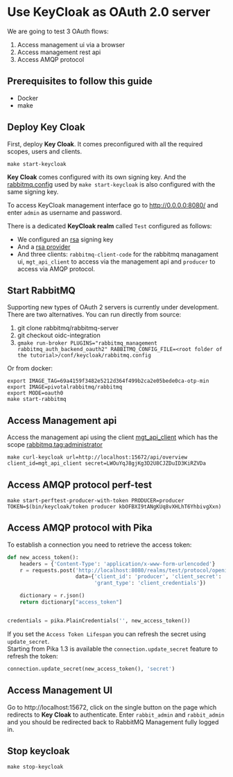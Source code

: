 # Use KeyCloak as OAuth 2.0 server

We are going to test 3 OAuth flows:
1. Access management ui via a browser
2. Access management rest api
3. Access AMQP protocol

## Prerequisites to follow this guide

- Docker
- make

## Deploy Key Cloak

First, deploy **Key Cloak**. It comes preconfigured with all the required scopes, users and clients.
```
make start-keycloak
```
**Key Cloak** comes configured with its own signing key. And the [rabbitmq.config](conf/keycloak/rabbitmq.config)
used by `make start-keycloak` is also configured with the same signing key.

To access KeyCloak management interface go to http://0.0.0.0:8080/ and enter `admin` as username and password.

There is a dedicated **KeyCloak realm** called `Test` configured as follows:
- We configured an [rsa](http://0.0.0.0:8080/admin/master/console/#/realms/test/keys) signing key
- And a [rsa provider](http://0.0.0.0:8080/admin/master/console/#/realms/test/keys/providers)
- And three clients: `rabbitmq-client-code` for the rabbitmq managament ui, `mgt_api_client` to access via the
management api and `producer` to access via AMQP protocol.


## Start RabbitMQ

Supporting new types of OAuth 2 servers is currently under development.
There are two alternatives. You can run directly from source:
1. git clone rabbitmq/rabbitmq-server
2. git checkout oidc-integration
3. `gmake run-broker PLUGINS="rabbitmq_management rabbitmq_auth_backend_oauth2" RABBITMQ_CONFIG_FILE=<root folder of the tutorial>/conf/keycloak/rabbitmq.config`

Or from docker:

```
export IMAGE_TAG=69a4159f3482e5212d364f499b2ca2e05bede0ca-otp-min
export IMAGE=pivotalrabbitmq/rabbitmq
export MODE=oauth0
make start-rabbitmq
```


## Access Management api

Access the management api using the client [mgt_api_client](http://0.0.0.0:8080/admin/master/console/#/realms/test/clients/c5be3c24-0c88-4672-a77a-79002fcc9a9d) which has the scope [rabbitmq.tag:administrator](http://0.0.0.0:8080/admin/master/console/#/realms/test/client-scopes/f6e6dd62-22bf-4421-910e-e6070908764c)

```
make curl-keycloak url=http://localhost:15672/api/overview client_id=mgt_api_client secret=LWOuYqJ8gjKg3D2U8CJZDuID3KiRZVDa
```

## Access AMQP protocol perf-test

```
make start-perftest-producer-with-token PRODUCER=producer TOKEN=$(bin/keycloak/token producer kbOFBXI9tANgKUq8vXHLhT6YhbivgXxn)
```

## Access AMQP protocol with Pika

To establish a connection you need to retrieve the access token:
```python
def new_access_token():
    headers = {'Content-Type': 'application/x-www-form-urlencoded'}
    r = requests.post('http://localhost:8080/realms/test/protocol/openid-connect/token', headers=headers,
                      data={'client_id': 'producer', 'client_secret': 'kbOFBXI9tANgKUq8vXHLhT6YhbivgXxn',
                            'grant_type': 'client_credentials'})

    dictionary = r.json()
    return dictionary["access_token"]


credentials = pika.PlainCredentials('', new_access_token())
```

If you set the `Access Token Lifespan` you can refresh the secret using `update_secret`. <br />
Starting from Pika 1.3 is available the `connection.update_secret` feature to refresh the token:
```python
connection.update_secret(new_access_token(), 'secret')
```


## Access Management UI

Go to http://localhost:15672, click on the single button on the page which redirects to **Key Cloak** to authenticate.
Enter `rabbit_admin` and `rabbit_admin` and you should be redirected back to RabbitMQ Management fully logged in.


## Stop keycloak

`make stop-keycloak`
